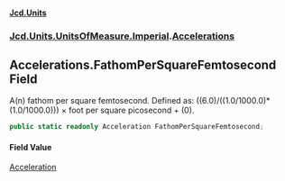 #### [Jcd.Units](index.md 'index')
### [Jcd.Units.UnitsOfMeasure.Imperial](Jcd.Units.UnitsOfMeasure.Imperial.md 'Jcd.Units.UnitsOfMeasure.Imperial').[Accelerations](Accelerations.md 'Jcd.Units.UnitsOfMeasure.Imperial.Accelerations')

## Accelerations.FathomPerSquareFemtosecond Field

A(n) fathom per square femtosecond. Defined as: ((6.0)/((1.0/1000.0)*(1.0/1000.0))) × foot per square picosecond + (0).

```csharp
public static readonly Acceleration FathomPerSquareFemtosecond;
```

#### Field Value
[Acceleration](Acceleration.md 'Jcd.Units.UnitTypes.Acceleration')